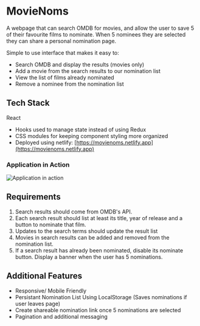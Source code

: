 # MovieNoms

A webpage that can search OMDB for movies, and allow the user to save 5 of their favourite films to nominate. When 5 nominees they are selected they can share a personal nomination page.

Simple to use interface that makes it easy to:

- Search OMDB and display the results (movies only)
- Add a movie from the search results to our nomination list
- View the list of films already nominated
- Remove a nominee from the nomination list

## Tech Stack

React

- Hooks used to manage state instead of using Redux
- CSS modules for keeping component styling more organized
- Deployed using netlify: [https://movienoms.netlify.app](https://movienoms.netlify.app)

### Application in Action

![Application in action](https://github.com/harrishs/movieNoms/blob/main/preview.gif)

## Requirements

1. Search results should come from OMDB's API.
2. Each search result should list at least its title, year of release and a button to nominate that film.
3. Updates to the search terms should update the result list
4. Movies in search results can be added and removed from the nomination list.
5. If a search result has already been nominated, disable its nominate button.
   Display a banner when the user has 5 nominations.

## Additional Features

- Responsive/ Mobile Friendly
- Persistant Nomination List Using LocalStorage (Saves nominations if user leaves page)
- Create shareable nomination link once 5 nominations are selected
- Pagination and additional messaging
